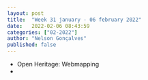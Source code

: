 ```yaml
---
layout: post
title:  "Week 31 january - 06 february 2022"
date:   2022-02-06 08:43:59
categories: ["02-2022"]
author: "Nelson Gonçalves"
published: false
---
```


* Open Heritage: Webmapping
* 
